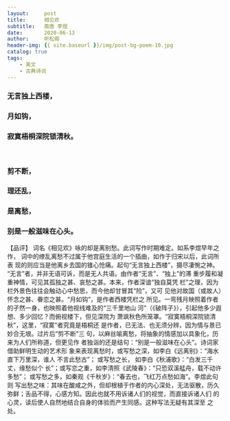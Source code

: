 ```yaml
---
layout:     post
title:      相见欢
subtitle:   南唐 李煜
date:       2020-06-13
author:     听松阁
header-img: {{ site.baseurl }}/img/post-bg-poem-10.jpg
catalog: true
tags:
    - 美文
    - 古典诗词
---
```



### 无言独上西楼， 
### 月如钩， 
### 寂寞梧桐深院锁清秋。
&nbsp;
### 剪不断， 
### 理还乱， 
### 是离愁，
### 别是一般滋味在心头。



【品评】 
词名《相见欢》咏的却是离别愁。此词写作时期难定。如系李煜早年之作， 
词中的缭乱离愁不过属于他宫庭生活的一个插曲，如作于归宋以后，此词所表 
现的则应当是他离乡去国的锥心怆痛。起句“无言独上西楼”，摄尽凄惋之神。 
“无言”者，并非无语可诉，而是无人共语。由作者“无言”、“独上”的滞 
重步履和凝重神情，可见其孤独之甚、哀愁之甚。本来，作者深谙“独自莫凭 
栏”之理，因为栏外景色往往会触动心中愁思，而今他却甘冒其“险”，又可 
见他对故国（或故人）怀念之甚、眷恋之甚。“月如钩”，是作者西楼凭栏之 
所见。一弯残月映照着作者的孑然一身，也映照着他视线难及的“三千里地山 
河”（《破阵子》），引起他多少遐想、多少回忆？而俯视楼下，但见深院为 
萧飒秋色所笼罩。“寂寞梧桐深院锁清秋”，这里，“寂寞”者究竟是梧桐还 
是作者，已无法、也无须分辨，因为情与景已妙合无垠。过片后“剪不断”三 
句，以麻丝喻离愁，将抽象的情感加以具象化，历来为人们所称道，但更见作 
者独诣的还是结句：“别是一般滋味在心头”。诗词家借助鲜明生动的艺术形 
象来表现离愁时，或写愁之深，如李白《远离别》：“海水直下万里深，谁人 
不言此愁古”； 或写愁之长， 如李白《秋浦歌》：“白发三千丈，缘愁似个 
长”；或写恋之重，如李清照《武陵春》：“只恐双溪艋舟，载不动许多愁”； 
或写愁之多，如秦观《千秋岁》：“春去也，飞红万点愁如海”。李煜此句则 
写出愁之味：其味在酸咸之外，但却根植于作者的内心深处，无法驱散，历久 
弥鲜；舌品不得，心感方知。因此也就不用诉诸人们的视觉，而直接诉诸人们 
的心灵，读后使人自然地结合自身的体验而产生同感。这种写法无疑有其深至 
之处。 

